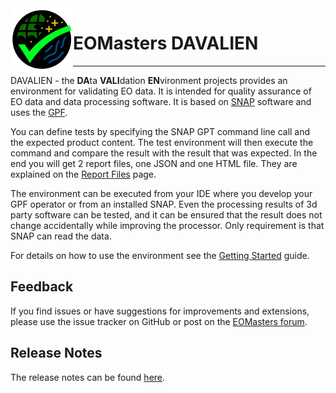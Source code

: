<img alt="env-validation-logo_100.png" style="float: left;" src="resources/logo/davalien-logo_100.png"/>

EOMasters DAVALIEN
==================
------------------

DAVALIEN - the **DA**ta **VALI**dation **EN**vironment projects provides an environment for validating EO data. It is
intended for quality assurance of EO data and data processing software. It is based on
 [SNAP](https://step.esa.int/main/toolboxes/snap/) software and uses the [GPF](https://step.esa.int/main/wp-content/help/?version=9.0.0&helpid=gpf.overview).

You can define tests by specifying the SNAP GPT command line call and the expected product content. The test environment will
then execute the command and compare the result with the result that was expected. In the end you will get 2 report
files, one JSON and one HTML file. They are explained on the [Report Files](docs/ReportFiles.md) page.

The environment can be executed from your IDE where you develop your GPF operator or from an installed SNAP. Even the
processing results of 3d party software can be tested, and it can be ensured that the result does not change
accidentally while improving the processor. Only requirement is that SNAP can read the data.

For details on how to use the environment see the [Getting Started](docs/GettingStarted.md) guide.

## Feedback

If you find issues or have suggestions for improvements and extensions, please use the issue tracker on GitHub or
post on the [EOMasters forum](https://www.eomasters.org/forum).

## Release Notes

The release notes can be found [here](https://github.com/eomasters-repos/eom-validation-env/releases).

